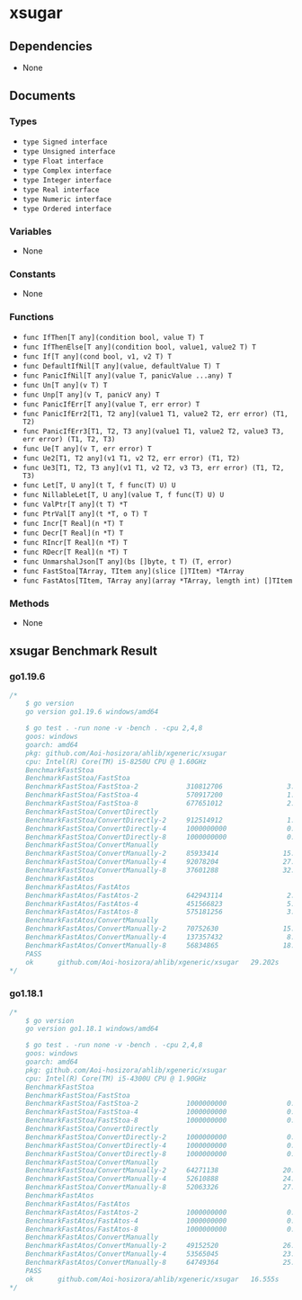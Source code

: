 # xsugar

## Dependencies

+ None

## Documents

### Types

+ `type Signed interface`
+ `type Unsigned interface`
+ `type Float interface`
+ `type Complex interface`
+ `type Integer interface`
+ `type Real interface`
+ `type Numeric interface`
+ `type Ordered interface`

### Variables

+ None

### Constants

+ None

### Functions

+ `func IfThen[T any](condition bool, value T) T`
+ `func IfThenElse[T any](condition bool, value1, value2 T) T`
+ `func If[T any](cond bool, v1, v2 T) T`
+ `func DefaultIfNil[T any](value, defaultValue T) T`
+ `func PanicIfNil[T any](value T, panicValue ...any) T`
+ `func Un[T any](v T) T`
+ `func Unp[T any](v T, panicV any) T`
+ `func PanicIfErr[T any](value T, err error) T`
+ `func PanicIfErr2[T1, T2 any](value1 T1, value2 T2, err error) (T1, T2)`
+ `func PanicIfErr3[T1, T2, T3 any](value1 T1, value2 T2, value3 T3, err error) (T1, T2, T3)`
+ `func Ue[T any](v T, err error) T`
+ `func Ue2[T1, T2 any](v1 T1, v2 T2, err error) (T1, T2)`
+ `func Ue3[T1, T2, T3 any](v1 T1, v2 T2, v3 T3, err error) (T1, T2, T3)`
+ `func Let[T, U any](t T, f func(T) U) U`
+ `func NillableLet[T, U any](value T, f func(T) U) U`
+ `func ValPtr[T any](t T) *T`
+ `func PtrVal[T any](t *T, o T) T`
+ `func Incr[T Real](n *T) T`
+ `func Decr[T Real](n *T) T`
+ `func RIncr[T Real](n *T) T`
+ `func RDecr[T Real](n *T) T`
+ `func UnmarshalJson[T any](bs []byte, t T) (T, error)`
+ `func FastStoa[TArray, TItem any](slice []TItem) *TArray`
+ `func FastAtos[TItem, TArray any](array *TArray, length int) []TItem`

### Methods

+ None

## xsugar Benchmark Result

### go1.19.6

```go
/*
	$ go version
	go version go1.19.6 windows/amd64

	$ go test . -run none -v -bench . -cpu 2,4,8
	goos: windows
	goarch: amd64
	pkg: github.com/Aoi-hosizora/ahlib/xgeneric/xsugar
	cpu: Intel(R) Core(TM) i5-8250U CPU @ 1.60GHz
	BenchmarkFastStoa
	BenchmarkFastStoa/FastStoa
	BenchmarkFastStoa/FastStoa-2            310812706                3.855 ns/op           0 B/op          0 allocs/op
	BenchmarkFastStoa/FastStoa-4            570917200                1.772 ns/op           0 B/op          0 allocs/op
	BenchmarkFastStoa/FastStoa-8            677651012                2.802 ns/op           0 B/op          0 allocs/op
	BenchmarkFastStoa/ConvertDirectly
	BenchmarkFastStoa/ConvertDirectly-2     912514912                1.327 ns/op           0 B/op          0 allocs/op
	BenchmarkFastStoa/ConvertDirectly-4     1000000000               0.6321 ns/op          0 B/op          0 allocs/op
	BenchmarkFastStoa/ConvertDirectly-8     1000000000               0.6387 ns/op          0 B/op          0 allocs/op
	BenchmarkFastStoa/ConvertManually
	BenchmarkFastStoa/ConvertManually-2     85933414                15.04 ns/op            0 B/op          0 allocs/op
	BenchmarkFastStoa/ConvertManually-4     92078204                27.54 ns/op            0 B/op          0 allocs/op
	BenchmarkFastStoa/ConvertManually-8     37601288                32.58 ns/op            0 B/op          0 allocs/op
	BenchmarkFastAtos
	BenchmarkFastAtos/FastAtos
	BenchmarkFastAtos/FastAtos-2            642943114                2.119 ns/op           0 B/op          0 allocs/op
	BenchmarkFastAtos/FastAtos-4            451566823                5.533 ns/op           0 B/op          0 allocs/op
	BenchmarkFastAtos/FastAtos-8            575181256                3.967 ns/op           0 B/op          0 allocs/op
	BenchmarkFastAtos/ConvertManually
	BenchmarkFastAtos/ConvertManually-2     70752630                15.96 ns/op            0 B/op          0 allocs/op
	BenchmarkFastAtos/ConvertManually-4     137357432                8.911 ns/op           0 B/op          0 allocs/op
	BenchmarkFastAtos/ConvertManually-8     56834865                18.92 ns/op            0 B/op          0 allocs/op
	PASS
	ok      github.com/Aoi-hosizora/ahlib/xgeneric/xsugar   29.202s
*/
```

### go1.18.1

```go
/*
	$ go version
	go version go1.18.1 windows/amd64

	$ go test . -run none -v -bench . -cpu 2,4,8
	goos: windows
	goarch: amd64
	pkg: github.com/Aoi-hosizora/ahlib/xgeneric/xsugar
	cpu: Intel(R) Core(TM) i5-4300U CPU @ 1.90GHz
	BenchmarkFastStoa
	BenchmarkFastStoa/FastStoa
	BenchmarkFastStoa/FastStoa-2            1000000000               0.4472 ns/op          0 B/op          0 allocs/op
	BenchmarkFastStoa/FastStoa-4            1000000000               0.4390 ns/op          0 B/op          0 allocs/op
	BenchmarkFastStoa/FastStoa-8            1000000000               0.4723 ns/op          0 B/op          0 allocs/op
	BenchmarkFastStoa/ConvertDirectly
	BenchmarkFastStoa/ConvertDirectly-2     1000000000               0.4445 ns/op          0 B/op          0 allocs/op
	BenchmarkFastStoa/ConvertDirectly-4     1000000000               0.4905 ns/op          0 B/op          0 allocs/op
	BenchmarkFastStoa/ConvertDirectly-8     1000000000               0.4321 ns/op          0 B/op          0 allocs/op
	BenchmarkFastStoa/ConvertManually
	BenchmarkFastStoa/ConvertManually-2     64271138                20.26 ns/op            0 B/op          0 allocs/op
	BenchmarkFastStoa/ConvertManually-4     52610888                24.37 ns/op            0 B/op          0 allocs/op
	BenchmarkFastStoa/ConvertManually-8     52063326                27.36 ns/op            0 B/op          0 allocs/op
	BenchmarkFastAtos
	BenchmarkFastAtos/FastAtos
	BenchmarkFastAtos/FastAtos-2            1000000000               0.4542 ns/op          0 B/op          0 allocs/op
	BenchmarkFastAtos/FastAtos-4            1000000000               0.5729 ns/op          0 B/op          0 allocs/op
	BenchmarkFastAtos/FastAtos-8            1000000000               0.4700 ns/op          0 B/op          0 allocs/op
	BenchmarkFastAtos/ConvertManually
	BenchmarkFastAtos/ConvertManually-2     49152520                26.07 ns/op            0 B/op          0 allocs/op
	BenchmarkFastAtos/ConvertManually-4     53565045                23.71 ns/op            0 B/op          0 allocs/op
	BenchmarkFastAtos/ConvertManually-8     64749364                25.98 ns/op            0 B/op          0 allocs/op
	PASS
	ok      github.com/Aoi-hosizora/ahlib/xgeneric/xsugar   16.555s
*/
```
